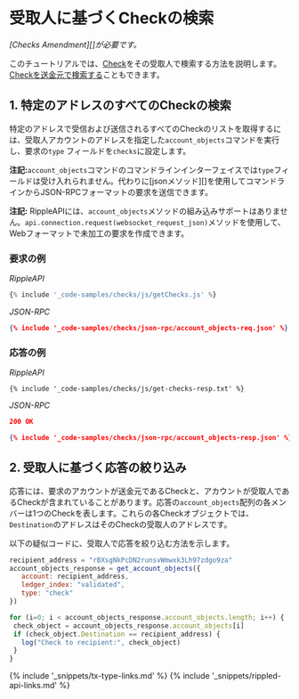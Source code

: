 # 受取人に基づくCheckの検索

_[Checks Amendment][]が必要です。_

このチュートリアルでは、[Check](checks.html)をその受取人で検索する方法を説明します。[Checkを送金元で検索する](look-up-checks-by-sender.html)こともできます。

## 1. 特定のアドレスのすべてのCheckの検索

特定のアドレスで受信および送信されるすべてのCheckのリストを取得するには、受取人アカウントのアドレスを指定した`account_objects`コマンドを実行し、要求の`type` フィールドを`checks`に設定します。

**注記:**`account_objects`コマンドのコマンドラインインターフェイスでは`type`フィールドは受け入れられません。代わりに[jsonメソッド][]を使用してコマンドラインからJSON-RPCフォーマットの要求を送信できます。

**注記:** RippleAPIには、`account_objects`メソッドの組み込みサポートはありません。`api.connection.request(websocket_request_json)`メソッドを使用して、Webフォーマットで未加工の要求を作成できます。

### 要求の例

<!-- MULTICODE_BLOCK_START -->

*RippleAPI*

```js
{% include '_code-samples/checks/js/getChecks.js' %}
```

*JSON-RPC*

```json
{% include '_code-samples/checks/json-rpc/account_objects-req.json' %}
```

<!-- MULTICODE_BLOCK_END -->

### 応答の例

<!-- MULTICODE_BLOCK_START -->

*RippleAPI*

```
{% include '_code-samples/checks/js/get-checks-resp.txt' %}
```

*JSON-RPC*

```json
200 OK

{% include '_code-samples/checks/json-rpc/account_objects-resp.json' %}
```

<!-- MULTICODE_BLOCK_END -->


## 2. 受取人に基づく応答の絞り込み

応答には、要求のアカウントが送金元であるCheckと、アカウントが受取人であるCheckが含まれていることがあります。応答の`account_objects`配列の各メンバーは1つのCheckを表します。これらの各Checkオブジェクトでは、`Destination`のアドレスはそのCheckの受取人のアドレスです。

以下の疑似コードに、受取人で応答を絞り込む方法を示します。

```js
recipient_address = "rBXsgNkPcDN2runsvWmwxk3Lh97zdgo9za"
account_objects_response = get_account_objects({
   account: recipient_address,
   ledger_index: "validated",
   type: "check"
})

for (i=0; i < account_objects_response.account_objects.length; i++) {
 check_object = account_objects_response.account_objects[i]
 if (check_object.Destination == recipient_address) {
   log("Check to recipient:", check_object)
 }
}
```

<!--{# common links #}-->
[RippleAPI]: rippleapi-reference.html
{% include '_snippets/tx-type-links.md' %}
{% include '_snippets/rippled-api-links.md' %}
